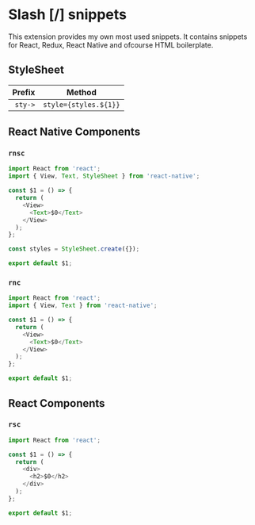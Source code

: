 # Slash [/] snippets

This extension provides my own most used snippets.
It contains snippets for React, Redux, React Native and ofcourse HTML boilerplate.

## StyleSheet

|  Prefix | Method                |
| ------: | --------------------- |
| `sty->` | `style={styles.${1}}` |

## React Native Components

### `rnsc`

```javascript
import React from 'react';
import { View, Text, StyleSheet } from 'react-native';

const $1 = () => {
  return (
    <View>
      <Text>$0</Text>
    </View>
  );
};

const styles = StyleSheet.create({});

export default $1;
```

### `rnc`

```javascript
import React from 'react';
import { View, Text } from 'react-native';

const $1 = () => {
  return (
    <View>
      <Text>$0</Text>
    </View>
  );
};

export default $1;
```

## React Components

### `rsc`

```javascript
import React from 'react';

const $1 = () => {
  return (
    <div>
      <h2>$0</h2>
    </div>
  );
};

export default $1;
```
